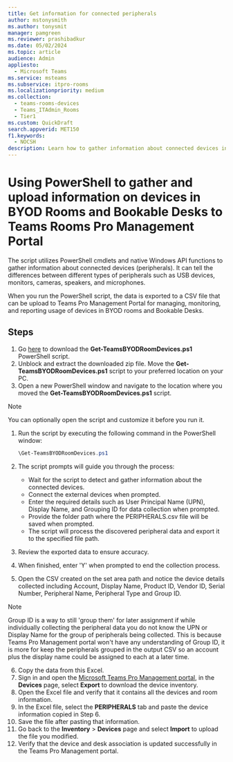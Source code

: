 ```yaml
---
title: Get information for connected peripherals
author: mstonysmith
ms.author: tonysmit
manager: pamgreen
ms.reviewer: prashibadkur
ms.date: 05/02/2024  
ms.topic: article
audience: Admin
appliesto: 
  - Microsoft Teams
ms.service: msteams  
ms.subservice: itpro-rooms
ms.localizationpriority: medium
ms.collection: 
  - teams-rooms-devices
  - Teams_ITAdmin_Rooms
  - Tier1
ms.custom: QuickDraft 
search.appverid: MET150  
f1.keywords:
  - NOCSH
description: Learn how to gather information about connected devices in Microsoft Teams using PowerShell and upload the data to the Teams Pro Management portal for BYOD monitoring and reporting.
---
```


  # Using PowerShell to gather and upload information on devices in BYOD Rooms and Bookable Desks to Teams Rooms Pro Management Portal 

The script utilizes PowerShell cmdlets and native Windows API functions to gather information about connected devices (peripherals). It can tell the differences between different types of peripherals such as USB devices, monitors, cameras, speakers, and microphones.

When you run the PowerShell script, the data is exported to a CSV file that can be upload to Teams Pro Management Portal for managing, monitoring, and reporting usage of devices in BYOD rooms and Bookable Desks.

## Steps

1. Go [here](https://www.microsoft.com/en-us/download/details.aspx?id=106063) to download the **Get-TeamsBYODRoomDevices.ps1** PowerShell script.
2. Unblock and extract the downloaded zip file. Move the **Get-TeamsBYODRoomDevices.ps1** script to your preferred location on your PC.
3. Open a new PowerShell window and navigate to the location where you moved the **Get-TeamsBYODRoomDevices.ps1** script.

> [!NOTE]
> You can optionally open the script and customize it before you run it.

1. Run the script by executing the following command in the PowerShell window:

   ```powershell
   \Get-TeamsBYODRoomDevices.ps1
   ```

2. The script prompts will guide you through the process:

    - Wait for the script to detect and gather information about the connected devices.
    - Connect the external devices when prompted.
    - Enter the required details such as User Principal Name (UPN), Display Name, and Grouping ID for data collection when prompted.
    - Provide the folder path where the PERIPHERALS.csv file will be saved when prompted.
    - The script will process the discovered peripheral data and export it to the specified file path.

3. Review the exported data to ensure accuracy. 
4. When finished, enter 'Y' when prompted to end the collection process.
5. Open the CSV created on the set area path and notice the device details collected including Account, Display Name, Product ID, Vendor ID, Serial Number, Peripheral Name, Peripheral Type and Group ID.

> [!NOTE]
> Group ID is a way to still 'group them' for later assignment if while individually collecting the peripheral data you do not know the UPN or Display Name for the group of peripherals being collected. This is because Teams Pro Management portal won't have any understanding of Group ID, it is more for keep the peripherals grouped in the output CSV so an account plus the display name could be assigned to each at a later time.
6. Copy the data from this Excel.  
7. Sign in and open the [Microsoft Teams Pro Management portal](https://portal.rooms.microsoft.com/), in the **Devices** page, select **Export** to download the device inventory.
8. Open the Excel file and verify that it contains all the devices and room information.
9. In the Excel file, select the **PERIPHERALS** tab and paste the device information copied in Step 6.
10. Save the file after pasting that information.
11. Go back to the **Inventory** > **Devices** page and select **Import** to upload the file you modified.
12. Verify that the device and desk association is updated successfully in the Teams Pro Management portal.